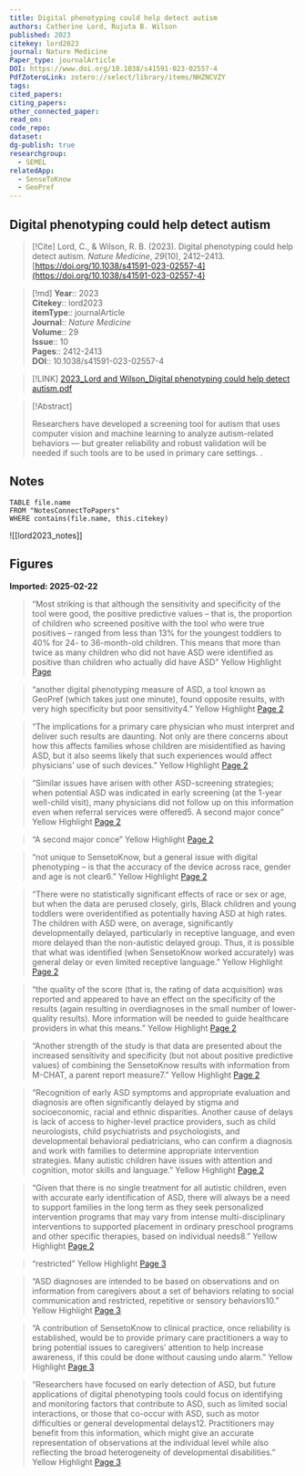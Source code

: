```yaml
---
title: Digital phenotyping could help detect autism
authors: Catherine Lord, Rujuta B. Wilson
published: 2023
citekey: lord2023
journal: Nature Medicine
Paper_type: journalArticle
DOI: https://www.doi.org/10.1038/s41591-023-02557-4
PdfZoteroLink: zotero://select/library/items/NHZNCVZY
tags: 
cited_papers: 
citing_papers: 
other_connected_paper: 
read_on: 
code_repo: 
dataset: 
dg-publish: true
researchgroup:
  - SEMEL
relatedApp:
  - SenseToKnow
  - GeoPref
---
```


## Digital phenotyping could help detect autism

> [!Cite]
> Lord, C., & Wilson, R. B. (2023). Digital phenotyping could help detect autism. _Nature Medicine_, _29_(10), 2412–2413. [https://doi.org/10.1038/s41591-023-02557-4](https://doi.org/10.1038/s41591-023-02557-4)


>[!md]
> **Year**:: 2023   
> **Citekey**:: lord2023  
> **itemType**:: journalArticle  
> **Journal**:: *Nature Medicine*  
> **Volume**:: 29  
> **Issue**:: 10   
> **Pages**:: 2412-2413  
> **DOI**:: 10.1038/s41591-023-02557-4    

> [!LINK] 
> [2023_Lord and Wilson_Digital phenotyping could help detect autism.pdf](zotero://select/library/items/S26BZABH)

> [!Abstract]
>
> Researchers have developed a screening tool for autism that uses computer vision and machine learning to analyze autism-related behaviors — but greater reliability and robust validation will be needed if such tools are to be used in primary care settings.
>.
> 


## Notes

```dataview 
TABLE file.name 
FROM "NotesConnectToPapers" 
WHERE contains(file.name, this.citekey)
```

![[lord2023_notes]]

## Figures

**Imported: 2025-02-22**

> “Most striking is that although the sensitivity and specificity of the tool were good, the positive predictive values – that is, the proportion of children who screened positive with the tool who were true positives – ranged from less than 13% for the youngest toddlers to 40% for 24- to 36-month-old children. This means that more than twice as many children who did not have ASD were identified as positive than children who actually did have ASD” Yellow Highlight [Page ](zotero://open-pdf/library/items/S26BZABH?page=1&annotation=9FQ45PA3)

> “another digital phenotyping measure of ASD, a tool known as GeoPref (which takes just one minute), found opposite results, with very high specificity but poor sensitivity4.” Yellow Highlight [Page 2](zotero://open-pdf/library/items/S26BZABH?page=2&annotation=45EIIFXQ)

> “The implications for a primary care physician who must interpret and deliver such results are daunting. Not only are there concerns about how this affects families whose children are misidentified as having ASD, but it also seems likely that such experiences would affect physicians’ use of such devices.” Yellow Highlight [Page 2](zotero://open-pdf/library/items/S26BZABH?page=2&annotation=23U9NXZF)

> “Similar issues have arisen with other ASD-screening strategies; when potential ASD was indicated in early screening (at the 1-year well-child visit), many physicians did not follow up on this information even when referral services were offered5.  A second major conce” Yellow Highlight [Page 2](zotero://open-pdf/library/items/S26BZABH?page=2&annotation=JTTZFI2Y)

> “A second major conce” Yellow Highlight [Page 2](zotero://open-pdf/library/items/S26BZABH?page=2&annotation=IESSRJES)

> “not unique to SensetoKnow, but a general issue with digital phenotyping – is that the accuracy of the device across race, gender and age is not clear6.” Yellow Highlight [Page 2](zotero://open-pdf/library/items/S26BZABH?page=2&annotation=UAB8K3L4)

> “There were no statistically significant effects of race or sex or age, but when the data are perused closely, girls, Black children and young toddlers were overidentified as potentially having ASD at high rates. The children with ASD were, on average, significantly developmentally delayed, particularly in receptive language, and even more delayed than the non-autistic delayed group. Thus, it is possible that what was identified (when SensetoKnow worked accurately) was general delay or even limited receptive language.” Yellow Highlight [Page 2](zotero://open-pdf/library/items/S26BZABH?page=2&annotation=ULS5PDVG)

> “the quality of the score (that is, the rating of data acquisition) was reported and appeared to have an effect on the specificity of the results (again resulting in overdiagnoses in the small number of lower-quality results). More information will be needed to guide healthcare providers in what this means.” Yellow Highlight [Page 2](zotero://open-pdf/library/items/S26BZABH?page=2&annotation=V2V7UBSV)

> “Another strength of the study is that data are presented about the increased sensitivity and specificity (but not about positive predictive values) of combining the SensetoKnow results with information from M-CHAT, a parent report measure7.” Yellow Highlight [Page 2](zotero://open-pdf/library/items/S26BZABH?page=2&annotation=EI4DL5GN)

> “Recognition of early ASD symptoms and appropriate evaluation and diagnosis are often significantly delayed by stigma and socioeconomic, racial and ethnic disparities. Another cause of delays is lack of access to higher-level practice providers, such as child neurologists, child psychiatrists and psychologists, and developmental behavioral pediatricians, who can confirm a diagnosis and work with families to determine appropriate intervention strategies. Many autistic children have issues with attention and cognition, motor skills and language.” Yellow Highlight [Page 2](zotero://open-pdf/library/items/S26BZABH?page=2&annotation=VHD2VL2Y)

> “Given that there is no single treatment for all autistic children, even with accurate early identification of ASD, there will always be a need to support families in the long term as they seek personalized intervention programs that may vary from intense multi-disciplinary interventions to supported placement in ordinary preschool programs and other specific therapies, based on individual needs8.” Yellow Highlight [Page 2](zotero://open-pdf/library/items/S26BZABH?page=2&annotation=T5RPNF3Q)

> “restricted” Yellow Highlight [Page 3](zotero://open-pdf/library/items/S26BZABH?page=3&annotation=VPG28NSS)

> “ASD diagnoses are intended to be based on observations and on information from caregivers about a set of behaviors relating to social communication and restricted, repetitive or sensory behaviors10.” Yellow Highlight [Page 3](zotero://open-pdf/library/items/S26BZABH?page=3&annotation=USMX4KC7)

> “A contribution of SensetoKnow to clinical practice, once reliability is established, would be to provide primary care practitioners a way to bring potential issues to caregivers’ attention to help increase awareness, if this could be done without causing undo alarm.” Yellow Highlight [Page 3](zotero://open-pdf/library/items/S26BZABH?page=3&annotation=CDNQSLIS)

> “Researchers have focused on early detection of ASD, but future applications of digital phenotyping tools could focus on identifying and monitoring factors that contribute to ASD, such as limited social interactions, or those that co-occur with ASD, such as motor difficulties or general developmental delays12. Practitioners may benefit from this information, which might give an accurate representation of observations at the individual level while also reflecting the broad heterogeneity of developmental disabilities.” Yellow Highlight [Page 3](zotero://open-pdf/library/items/S26BZABH?page=3&annotation=7PJ2GIHW)